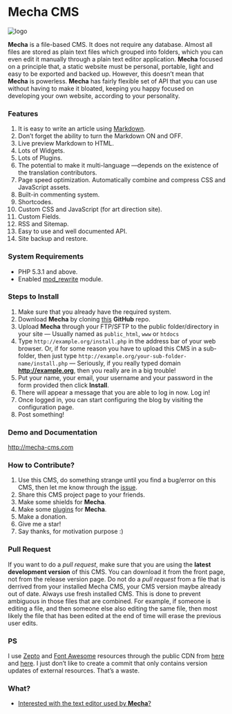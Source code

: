 Mecha CMS
=========

![logo](https://cloud.githubusercontent.com/assets/1669261/2845124/0fa5f700-d093-11e3-9cf8-8c892e536004.png "Mecha")

**Mecha** is a file-based CMS. It does not require any database. Almost all files are stored as plain text files which grouped into folders, which you can even edit it manually through a plain text editor application. **Mecha** focused on a principle that, a static website must be personal, portable, light and easy to be exported and backed up. However, this doesn&rsquo;t mean that **Mecha** is powerless. **Mecha** has fairly flexible set of API that you can use without having to make it bloated, keeping you happy focused on developing your own website, according to your personality.

### Features

 1. It is easy to write an article using [Markdown](http://mecha-cms.com/article/markdown-syntax "Markdown Formatting Guide").
 2. Don’t forget the ability to turn the Markdown ON and OFF.
 3. Live preview Markdown to HTML.
 4. Lots of Widgets.
 5. Lots of Plugins.
 6. The potential to make it multi-language —depends on the existence of the translation contributors.
 7. Page speed optimization. Automatically combine and compress CSS and JavaScript assets.
 8. Built-in commenting system.
 9. Shortcodes.
 10. Custom CSS and JavaScript (for art direction site).
 11. Custom Fields.
 12. RSS and Sitemap.
 13. Easy to use and well documented API.
 14. Site backup and restore.

### System Requirements

 - PHP 5.3.1 and above.
 - Enabled [mod_rewrite](http://httpd.apache.org/docs/current/mod/mod_rewrite.html "Apache Module mod_rewrite") module.

### Steps to Install

 1. Make sure that you already have the required system.
 2. Download **Mecha** by cloning [this](https://github.com/mecha-cms/mecha-cms) **GitHub** repo.
 3. Upload **Mecha** through your FTP/SFTP to the public folder/directory in your site — Usually named as `public_html`, `www` or `htdocs`
 4. Type `http://example.org/install.php` in the address bar of your web browser. Or, if for some reason you have to upload this CMS in a sub-folder, then just type `http://example.org/your-sub-folder-name/install.php` &mdash; Seriously, if you really typed domain **http://example.org**, then you really are in a big trouble!
 5. Put your name, your email, your username and your password in the form provided then click **Install**.
 6. There will appear a message that you are able to log in now. Log in!
 7. Once logged in, you can start configuring the blog by visiting the configuration page.
 8. Post something!

### Demo and Documentation

http://mecha-cms.com

### How to Contribute?

 1. Use this CMS, do something strange until you find a bug/error on this CMS, then let me know through the [issue](https://github.com/mecha-cms/mecha-cms/issues "Mecha CMS Issues").
 2. Share this CMS project page to your friends.
 3. Make some shields for **Mecha**.
 4. Make some [plugins](https://github.com/mecha-cms/mecha-plugin "Mecha CMS Plugins") for **Mecha**.
 5. Make a donation.
 6. Give me a star!
 7. Say thanks, for motivation purpose :)

### Pull Request

If you want to do a _pull request_, make sure that you are using the **latest development version** of this CMS. You can download it from the front page, not from the release version page. Do not do a _pull request_ from a file that is derrived from your installed Mecha CMS, your CMS version maybe already out of date. Always use fresh installed CMS. This is done to prevent ambiguous in those files that are combined. For example, if someone is editing a file, and then someone else also editing the same file, then most likely the file that has been edited at the end of time will erase the previous user edits.

### PS

I use [Zepto](https://github.com/madrobby/zepto "Zepto") and [Font Awesome](http://fortawesome.github.io/Font-Awesome "Font Awesome") resources through the public CDN from [here](http://cdnjs.com/libraries/zepto "CDNJS") and [here](http://www.bootstrapcdn.com/#fontawesome_tab "Bootstrap CDN"). I just don’t like to create a commit that only contains version updates of external resources. That’s a waste.

### What?

 - [Interested with the text editor used by **Mecha**?](https://github.com/tovic/markdown-text-editor)